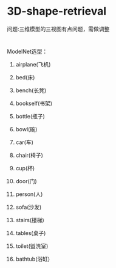# 3D-shape-retrieval
 问题:三维模型的三视图有点问题，需做调整
 
#
ModelNet选型：
1. airplane(飞机)
2. bed(床)
3. bench(长凳)
4. bookself(书架)
5. bottle(瓶子)
6. bowl(碗)
7. car(车)
8. chair(椅子)
9. cup(杯)
10. door(门)
11. person(人)
12. sofa(沙发)
13. stairs(楼梯)
14. tables(桌子)
15. toilet(盥洗室)

16. bathtub(浴缸)